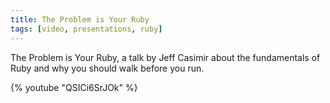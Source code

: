 ```yaml
---
title: The Problem is Your Ruby
tags: [video, presentations, ruby]
---
```


The Problem is Your Ruby, a talk by Jeff Casimir about the fundamentals of
Ruby and why you should walk before you run.

{% youtube "QSICi6SrJOk" %}

